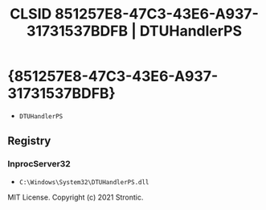 ﻿---
title: "CLSID 851257E8-47C3-43E6-A937-31731537BDFB | DTUHandlerPS"
excerpt: What is COM-Object CLSID 851257E8-47C3-43E6-A937-31731537BDFB?
---

# {851257E8-47C3-43E6-A937-31731537BDFB}

* `DTUHandlerPS`

## Registry


### InprocServer32

* `C:\Windows\System32\DTUHandlerPS.dll`

MIT License. Copyright (c) 2021 Strontic.


